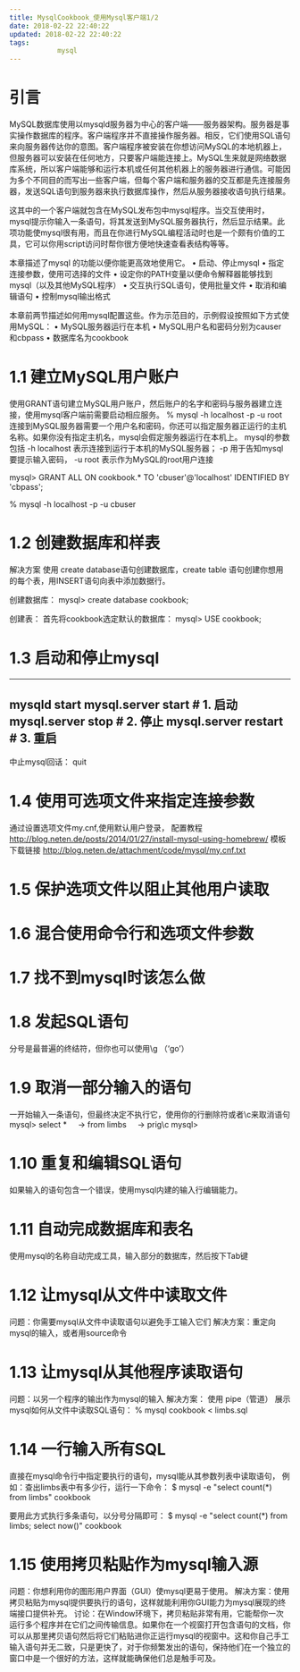 ```yaml
---
title: MysqlCookbook_使用Mysql客户端1/2
date: 2018-02-22 22:40:22
updated: 2018-02-22 22:40:22
tags:
			mysql
---
```

# 引言
MySQL数据库使用以mysqld服务器为中心的客户端——服务器架构。服务器是事实操作数据库的程序。客户端程序并不直接操作服务器。相反，它们使用SQL语句来向服务器传达你的意图。客户端程序被安装在你想访问MySQL的本地机器上，但服务器可以安装在任何地方，只要客户端能连接上。MySQL生来就是网络数据库系统，所以客户端能够和运行本机或任何其他机器上的服务器进行通信。可能因为多个不同目的而写出一些客户端，但每个客户端和服务器的交互都是先连接服务器，发送SQL语句到服务器来执行数据库操作，然后从服务器接收语句执行结果。

这其中的一个客户端就包含在MySQL发布包中mysql程序。当交互使用时，mysql提示你输入一条语句，将其发送到MySQL服务器执行，然后显示结果。此项功能使mysql很有用，而且在你进行MySQL编程活动时也是一个颇有价值的工具，它可以你用script访问时帮你很方便地快速查看表结构等等。

本章描述了mysql 的功能以便你能更高效地使用它。
	• 启动、停止mysql
	• 指定连接参数，使用可选择的文件
	• 设定你的PATH变量以便命令解释器能够找到mysql（以及其他MySQL程序）
	• 交互执行SQL语句，使用批量文件
	• 取消和编辑语句
	• 控制mysql输出格式

本章前两节描述如何用mysql配置这些。作为示范目的，示例假设按照如下方式使用MySQL：
	• MySQL服务器运行在本机
	• MySQL用户名和密码分别为causer 和cbpass
	• 数据库名为cookbook

# 1.1 建立MySQL用户账户
使用GRANT语句建立MySQL用户账户，然后账户的名字和密码与服务器建立连接，使用mysql客户端前需要启动相应服务。
% mysql -h localhost -p -u root
连接到MySQL服务器需要一个用户名和密码，你还可以指定服务器正运行的主机名称。如果你没有指定主机名，mysql会假定服务器运行在本机上。
mysql的参数包括
-h localhost  表示连接到运行于本机的MySQL服务器；
-p 用于告知mysql要提示输入密码，
-u root 表示作为MySQL的root用户连接

mysql> GRANT  ALL ON cookbook.* TO 'cbuser'@'localhost' IDENTIFIED BY 'cbpass';

% mysql -h localhost -p -u cbuser

# 1.2 创建数据库和样表
解决方案
使用 create database语句创建数据库，create table 语句创建你想用的每个表，用INSERT语句向表中添加数据行。

创建数据库：
mysql> create database cookbook;

创建表：
首先将cookbook选定默认的数据库：
mysql> USE cookbook;

# 1.3 启动和停止mysql
---
mysqld start
mysql.server start    # 1. 启动
mysql.server stop     # 2. 停止
mysql.server restart  # 3. 重启
---
中止mysql回话： quit

# 1.4 使用可选项文件来指定连接参数
通过设置选项文件my.cnf,使用默认用户登录，
配置教程
http://blog.neten.de/posts/2014/01/27/install-mysql-using-homebrew/
模板下载链接
http://blog.neten.de/attachment/code/mysql/my.cnf.txt

# 1.5 保护选项文件以阻止其他用户读取

# 1.6 混合使用命令行和选项文件参数

# 1.7 找不到mysql时该怎么做

# 1.8 发起SQL语句
分号是最普遍的终结符，但你也可以使用\g （‘go’）

# 1.9 取消一部分输入的语句
一开始输入一条语句，但最终决定不执行它，使用你的行删除符或者\c来取消语句
mysql> select *
    -> from limbs
    -> prig\c
mysql>

# 1.10 重复和编辑SQL语句
如果输入的语句包含一个错误，使用mysql内建的输入行编辑能力。

# 1.11 自动完成数据库和表名
使用mysql的名称自动完成工具，输入部分的数据库，然后按下Tab键

# 1.12 让mysql从文件中读取文件
问题：你需要mysql从文件中读取语句以避免手工输入它们
解决方案：重定向mysql的输入，或者用source命令

# 1.13 让mysql从其他程序读取语句
问题：以另一个程序的输出作为mysql的输入
解决方案： 使用 pipe（管道）
展示mysql如何从文件中读取SQL语句：
% mysql cookbook < limbs.sql

# 1.14 一行输入所有SQL
直接在mysql命令行中指定要执行的语句，mysql能从其参数列表中读取语句，
例如：查出limbs表中有多少行，运行一下命令：
$ mysql -e "select count(*) from limbs" cookbook

要用此方式执行多条语句，以分号分隔即可：
$ mysql -e "select count(*) from limbs; select now()" cookbook

# 1.15 使用拷贝粘贴作为mysql输入源
问题：你想利用你的图形用户界面（GUI）使mysql更易于使用。
解决方案：使用拷贝粘贴为mysql提供要执行的语句，这样就能利用你GUI能力为mysql展现的终端接口提供补充。
讨论：在Window环境下，拷贝粘贴非常有用，它能帮你一次运行多个程序并在它们之间传输信息。如果你在一个视窗打开包含语句的文档，你可以从那里拷贝语句然后将它们粘贴进你正运行mysql的视窗中。这和你自己手工输入语句并无二致，只是更快了，对于你频繁发出的语句，保持他们在一个独立的窗口中是一个很好的方法，这样就能确保他们总是触手可及。
